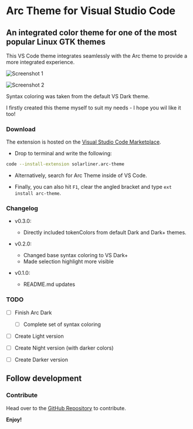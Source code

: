 # Arc Theme for Visual Studio Code

## An integrated color theme for one of the most popular Linux GTK themes

This VS Code theme integrates seamlessly with the Arc theme to provide a more integrated experience.

![Screenshot 1](https://raw.githubusercontent.com/SolarLiner/vscode-arc-theme/master/res/Screenshot%20from%202017-05-14%2012-57-25.png)

![Screenshot 2](https://github.com/SolarLiner/vscode-arc-theme/blob/master/res/Screenshot%20from%202017-05-14%2013-45-06.png?raw=true)

Syntax coloring was taken from the default VS Dark theme.

I firstly created this theme myself to suit my needs - I hope you wil like it too!

### Download

The extension is hosted on the [Visual Studio Code Marketplace](https://marketplace.visualstudio.com/items?itemName=SolarLiner.arc-theme).

* Drop to terminal and write the following:

```bash
code --install-extension solarliner.arc-theme
```

* Alternatively, search for Arc Theme inside of VS Code.

* Finally, you can also hit ```F1```, clear the angled bracket and type ```ext install arc-theme```.

### Changelog

* v0.3.0:
  * Directly included tokenColors from default Dark and Dark+ themes.

* v0.2.0:
  * Changed base syntax coloring to VS Dark+
  * Made selection highlight more visible

* v0.1.0:
  * README.md updates

### TODO

* [ ] Finish Arc Dark
  * [ ] Complete set of syntax coloring

* [ ] Create Light version

* [ ] Create Night version (with darker colors)

* [ ] Create Darker version

## Follow development

### Contribute

Head over to the [GitHub Repository](https://github.com/SolarLiner/vscode-arc-theme) to contribute.

**Enjoy!**
